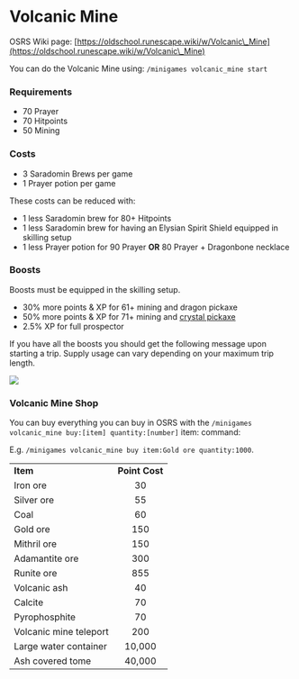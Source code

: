 # Volcanic Mine

OSRS Wiki page: [https://oldschool.runescape.wiki/w/Volcanic\_Mine](https://oldschool.runescape.wiki/w/Volcanic\_Mine)

You can do the Volcanic Mine using:  `/minigames volcanic_mine start`

### Requirements

* 70 Prayer
* 70 Hitpoints
* 50 Mining

### Costs

* 3 Saradomin Brews per game
* 1 Prayer potion per game

These costs can be reduced with:

* 1 less Saradomin brew for 80+ Hitpoints
* 1 less Saradomin brew for having an Elysian Spirit Shield equipped in skilling setup
* 1 less Prayer potion for 90 Prayer **OR** 80 Prayer + Dragonbone necklace

### Boosts&#x20;

Boosts must be equipped in the skilling setup.

* 30% more points & XP for 61+ mining and dragon pickaxe
* 50% more points & XP for 71+ mining and [crystal pickaxe](../../minigames/zalcano.md)
* 2.5% XP for full prospector

If you have all the boosts you should get the following message upon starting a trip. Supply usage can vary depending on your maximum trip length.

![](<../../.gitbook/assets/image (16).png>)

### Volcanic Mine Shop

You can buy everything you can buy in OSRS with the  `/minigames volcanic_mine buy:[item] quantity:[number]` item: command:

E.g.  `/minigames volcanic_mine buy item:Gold ore quantity:1000`.

|                        |                |
| ---------------------- | :------------: |
| **Item**               | **Point Cost** |
| Iron ore               |       30       |
| Silver ore             |       55       |
| Coal                   |       60       |
| Gold ore               |       150      |
| Mithril ore            |       150      |
| Adamantite ore         |       300      |
| Runite ore             |       855      |
| Volcanic ash           |       40       |
| Calcite                |       70       |
| Pyrophosphite          |       70       |
| Volcanic mine teleport |       200      |
| Large water container  |     10,000     |
| Ash covered tome       |     40,000     |
